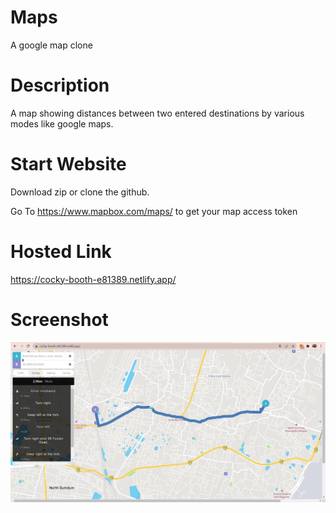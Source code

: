 # Maps
A google map clone

# Description
A  map  showing distances between two entered destinations by various modes like google maps.

# Start Website
Download zip or clone the github.

Go To https://www.mapbox.com/maps/ to get your map access token

# Hosted Link
https://cocky-booth-e81389.netlify.app/

# Screenshot
![My animated logo](images/demo.png)
